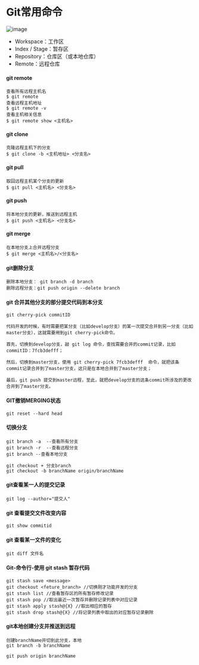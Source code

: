# Git常用命令


![image](http://www.ruanyifeng.com/blogimg/asset/2014/bg2014061202.jpg)

- Workspace：工作区
- Index / Stage：暂存区
- Repository：仓库区（或本地仓库）
- Remote：远程仓库

#### git remote

```
查看所有远程主机名
$ git remote 
查看远程主机地址
$ git remote -v 
查看主机相关信息
$ git remote show <主机名>   
```
#### git clone

```
克隆远程主机下的分支
$ git clone -b <主机地址> <分支名>
```
#### git pull

```
取回远程主机某个分支的更新
$ git pull <主机名> <分支名>
```
#### git push

```
将本地分支的更新，推送到远程主机
$ git push <主机名> <分支名>
```
#### git merge

```
在本地分支上合并远程分支
$ git merge <主机名>/<分支名>
```

#### git删除分支
```
删除本地分支： git branch -d branch
删除远程分支：git push origin --delete branch
```
#### git 合并其他分支的部分提交代码到本分支

```
git cherry-pick commitID

代码开发的时候，有时需要把某分支（比如develop分支）的某一次提交合并到另一分支（比如master分支），这就需要用到git cherry-pick命令。

首先，切换到develop分支，敲 git log 命令，查找需要合并的commit记录，比如commitID：7fcb3defff；

然后，切换到master分支，使用 git cherry-pick 7fcb3defff  命令，就把该条commit记录合并到了master分支，这只是在本地合并到了master分支；

最后，git push 提交到master远程，至此，就把develop分支的这条commit所涉及的更改合并到了master分支。
```
#### GIT撤销MERGING状态

```
git reset --hard head
```
#### 切换分支

```
git branch -a  --查看所有分支
git branch -r  --查看远程分支
git branch --查看本地分支

git checkout + 分支branch
git checkout -b branchName origin/branchName 
```
#### git查看某一人的提交记录

```
git log --author="提交人"
```
#### git 查看提交文件改变内容

```
git show commitid
```
#### git 查看某一文件的变化
```
git diff 文件名
```
#### Git-命令行-使用 git stash 暂存代码

```
git stash save <message>
git checkout <feture_branch> //切换刚才功能开发的分支
git stash list //查看暂存区的所有暂存修改记录
git stash pop //取出最近一次暂存并删除记录列表中对应记录
git stash apply stash@{X} //取出相应的暂存
git stash drop stash@{X} //将记录列表中取出的对应暂存记录删除
```
#### git本地创建分支并推送到远程

```
创建branchName并切到此分支，本地
git branch -b branchName 

git push origin branchName
```